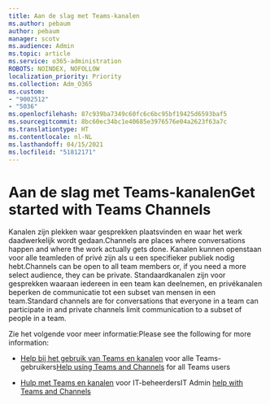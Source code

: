 ```yaml
---
title: Aan de slag met Teams-kanalen
ms.author: pebaum
author: pebaum
manager: scotv
ms.audience: Admin
ms.topic: article
ms.service: o365-administration
ROBOTS: NOINDEX, NOFOLLOW
localization_priority: Priority
ms.collection: Adm_O365
ms.custom:
- "9002512"
- "5036"
ms.openlocfilehash: 87c939ba7349c60fc6c6bc95bf19425d6593baf5
ms.sourcegitcommit: 8bc60ec34bc1e40685e3976576e04a2623f63a7c
ms.translationtype: HT
ms.contentlocale: nl-NL
ms.lasthandoff: 04/15/2021
ms.locfileid: "51812171"
---
```

# <a name="get-started-with-teams-channels"></a><span data-ttu-id="03a92-102">Aan de slag met Teams-kanalen</span><span class="sxs-lookup"><span data-stu-id="03a92-102">Get started with Teams Channels</span></span>

<span data-ttu-id="03a92-103">Kanalen zijn plekken waar gesprekken plaatsvinden en waar het werk daadwerkelijk wordt gedaan.</span><span class="sxs-lookup"><span data-stu-id="03a92-103">Channels are places where conversations happen and where the work actually gets done.</span></span> <span data-ttu-id="03a92-104">Kanalen kunnen openstaan voor alle teamleden of privé zijn als u een specifieker publiek nodig hebt.</span><span class="sxs-lookup"><span data-stu-id="03a92-104">Channels can be open to all team members or, if you need a more select audience, they can be private.</span></span> <span data-ttu-id="03a92-105">Standaardkanalen zijn voor gesprekken waaraan iedereen in een team kan deelnemen, en privékanalen beperken de communicatie tot een subset van mensen in een team.</span><span class="sxs-lookup"><span data-stu-id="03a92-105">Standard channels are for conversations that everyone in a team can participate in and private channels limit communication to a subset of people in a team.</span></span>

<span data-ttu-id="03a92-106">Zie het volgende voor meer informatie:</span><span class="sxs-lookup"><span data-stu-id="03a92-106">Please see the following for more information:</span></span>

- <span data-ttu-id="03a92-107">[Help bij het gebruik van Teams en kanalen](https://support.office.com/article/teams-and-channels-df38ae23-8f85-46d3-b071-cb11b9de5499) voor alle Teams-gebruikers</span><span class="sxs-lookup"><span data-stu-id="03a92-107">[Help using Teams and Channels](https://support.office.com/article/teams-and-channels-df38ae23-8f85-46d3-b071-cb11b9de5499) for all Teams users</span></span>

- <span data-ttu-id="03a92-108">[Hulp met Teams en kanalen](https://docs.microsoft.com/microsoftteams/teams-channels-overview) voor IT-beheerders</span><span class="sxs-lookup"><span data-stu-id="03a92-108">IT Admin [help with Teams and Channels](https://docs.microsoft.com/microsoftteams/teams-channels-overview)</span></span> 
